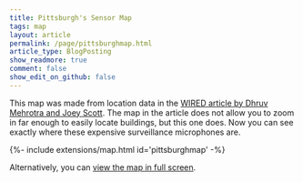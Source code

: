 ```yaml
---
title: Pittsburgh's Sensor Map      
tags: map
layout: article
permalink: /page/pittsburghmap.html
article_type: BlogPosting
show_readmore: true
comment: false
show_edit_on_github: false
---
```


This map was made from location data in the [WIRED article by Dhruv Mehrotra and Joey Scott](https://www.wired.com/story/shotspotter-secret-sensor-locations-leak). The map in the article does not allow you to zoom in far enough to easily locate buildings, but this one does.  Now you can see exactly where these expensive surveillance microphones are.


<div>{%- include extensions/map.html id='pittsburghmap' -%}</div>


Alternatively, you can [view the map in full screen](https://nickdrom.github.io/pittsburghmap.html).

<!--more-->
